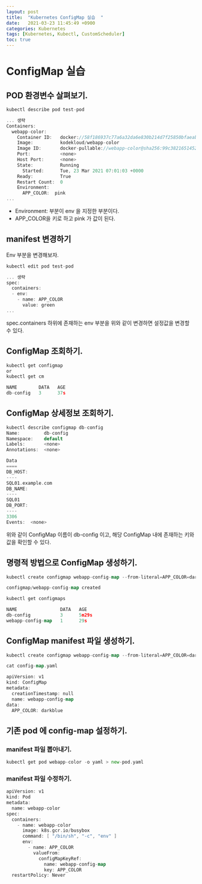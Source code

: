 ```yaml
---
layout: post
title:  "Kubernetes ConfigMap 실습  "
date:   2021-03-23 11:45:49 +0900
categories: Kubernetes
tags: [Kubernetes, Kubectl, CustomScheduler]
toc: true
---
```


# ConfigMap 실습

## POD 환경변수 살펴보기. 

```go
kubectl describe pod test-pod

... 생략
Containers:
  webapp-color:
    Container ID:   docker://58f186937c77a6a32da6e830b214d7f25850bfaeab8e91aa952c43cb26cb2cf4
    Image:          kodekloud/webapp-color
    Image ID:       docker-pullable://webapp-color@sha256:99c3821651452e7675af243485034a72eb1423
    Port:           <none>
    Host Port:      <none>
    State:          Running
      Started:      Tue, 23 Mar 2021 07:01:03 +0000
    Ready:          True
    Restart Count:  0
    Environment:
      APP_COLOR:  pink
...
```

- Environment: 부분이 env 을 지정한 부분이다. 
- APP_COLOR을 키로 하고 pink 가 값이 된다. 


## manifest 변경하기 

Env 부분을 변경해보자. 

```go
kubectl edit pod test-pod

... 생략 
spec:
  containers:
  - env:
    - name: APP_COLOR
      value: green
...
```

spec.containers 하위에 존재하는 env 부분을 위와 같이 변경하면 설정값을 변경할 수 있다. 

## ConfigMap 조회하기. 

```go
kubectl get configmap
or
kubectl get cm

NAME        DATA   AGE
db-config   3      37s
```

## ConfigMap 상세정보 조회하기. 

```go
kubectl describe configmap db-config
Name:         db-config
Namespace:    default
Labels:       <none>
Annotations:  <none>

Data
====
DB_HOST:
----
SQL01.example.com
DB_NAME:
----
SQL01
DB_PORT:
----
3306
Events:  <none>
```

위와 같이 ConfigMap 이름이 db-config 이고, 해당 ConfigMap 내에 존재하는 키와 값을 확인할 수 있다. 

## 명령적 방법으로 ConfigMap 생성하기. 

```go
kubectl create configmap webapp-config-map --from-literal=APP_COLOR=darkblue

configmap/webapp-config-map created
```

```go
kubectl get configmaps

NAME                DATA   AGE
db-config           3      5m29s
webapp-config-map   1      29s
```

## ConfigMap manifest 파일 생성하기. 

```go
kubectl create configmap webapp-config-map --from-literal=APP_COLOR=darkblue --dry-run=client -o yaml > config-map.yaml

cat config-map.yaml

apiVersion: v1
kind: ConfigMap
metadata:
  creationTimestamp: null
  name: webapp-config-map
data:
  APP_COLOR: darkblue
```

## 기존 pod 에 config-map 설정하기. 

### manifest 파일 뽑아내기. 

```go
kubectl get pod webapp-color -o yaml > new-pod.yaml

```

### manifest 파일 수정하기. 

```go
apiVersion: v1
kind: Pod
metadata:
  name: webapp-color 
spec:
  containers:
    - name: webapp-color
      image: k8s.gcr.io/busybox
      command: [ "/bin/sh", "-c", "env" ]
      env:
        - name: APP_COLOR
          valueFrom:
            configMapKeyRef:
              name: webapp-config-map
              key: APP_COLOR
  restartPolicy: Never
```
